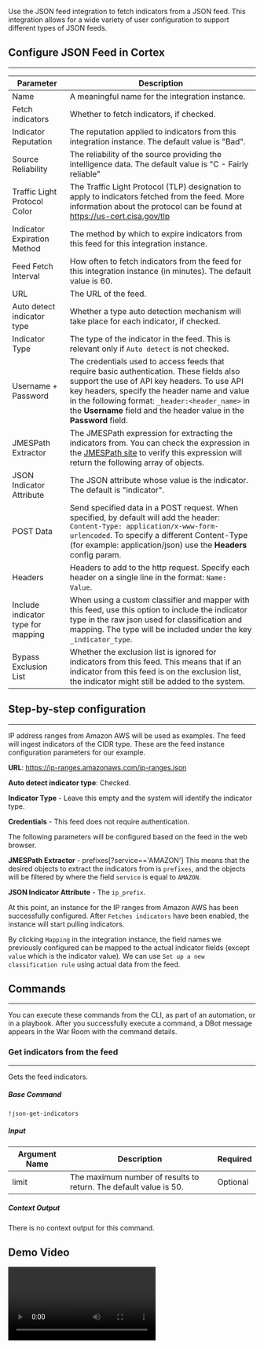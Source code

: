 
Use the JSON feed integration to fetch indicators from a JSON feed. This integration allows for a wide variety of user configuration to support different types of JSON feeds.

## Configure JSON Feed in Cortex

---


| Parameter | Description |
| --- | --- |
| Name | A meaningful name for the integration instance. |
| Fetch indicators | Whether to fetch indicators, if checked. |
| Indicator Reputation | The reputation applied to indicators from this integration instance. The default value is "Bad". |
| Source Reliability | The reliability of the source providing the intelligence data. The default value is "C - Fairly reliable" |
| Traffic Light Protocol Color | The Traffic Light Protocol (TLP) designation to apply to indicators fetched from the feed. More information about the protocol can be found at <https://us-cert.cisa.gov/tlp> |
| Indicator Expiration Method | The method by which to expire indicators from this feed for this integration instance. |    
| Feed Fetch Interval | How often to fetch indicators from the feed for this integration instance (in minutes). The default value is 60. | 
| URL | The URL of the feed. | 
| Auto detect indicator type | Whether a type auto detection mechanism will take place for each indicator, if checked. |
| Indicator Type | The type of the indicator in the feed. This is relevant only if `Auto detect` is not checked. | 
| Username + Password | The credentials used to access feeds that require basic authentication. These fields also support the use of API key headers. To use API key headers, specify the header name and value in the following format: `_header:<header_name>` in the **Username** field and the header value in the **Password** field. | 
| JMESPath Extractor | The JMESPath expression for extracting the indicators from. You can check the expression in the [JMESPath site](http://jmespath.org/) to verify this expression will return the following array of objects. |    
| JSON Indicator Attribute | The JSON attribute whose value is the indicator. The default is "indicator". |
| POST Data | Send specified data in a POST request. When specified, by default will add the header: `Content-Type: application/x-www-form-urlencoded`. To specify a different Content-Type (for example: application/json) use the **Headers** config param. | 
| Headers | Headers to add to the http request. Specify each header on a single line in the format: `Name: Value`. |
| Include indicator type for mapping | When using a custom classifier and mapper with this feed, use this option to include the indicator type in the raw json used for classification and mapping. The type will be included under the key `_indicator_type`. |
| Bypass Exclusion List | Whether the exclusion list is ignored for indicators from this feed. This means that if an indicator from this feed is on the exclusion list, the indicator might still be added to the system. |



## Step-by-step configuration

---

IP address ranges from Amazon AWS will be used as examples. The feed will ingest indicators of the CIDR type. These are the feed instance configuration parameters for our example.

**URL**: <https://ip-ranges.amazonaws.com/ip-ranges.json>

**Auto detect indicator type**: Checked.

**Indicator Type** - Leave this empty and the system will identify the indicator type.

**Credentials** - This feed does not require authentication.

The following parameters will be configured based on the feed in the web browser.

**JMESPath Extractor** - prefixes[?service=='AMAZON'] This means that the desired objects to extract the indicators from is
`prefixes`, and the objects will be filtered by where the field `service` is equal to `AMAZON`.

**JSON Indicator Attribute** - The `ip_prefix`.

At this point, an instance for the IP ranges from Amazon AWS has been successfully configured. After `Fetches indicators` have been enabled, the instance will start pulling indicators.

By clicking `Mapping` in the integration instance, the field names we previously configured can be mapped to the actual indicator fields (except `value` which is the indicator value).
We can use `Set up a new classification rule` using actual data from the feed.

## Commands

---
You can execute these commands from the CLI, as part of an automation, or in a playbook.
After you successfully execute a command, a DBot message appears in the War Room with the command details.

### Get indicators from the feed

---
Gets the feed indicators.

##### Base Command

`!json-get-indicators`

##### Input

| **Argument Name** | **Description** | **Required** |
| --- | --- | --- |
| limit | The maximum number of results to return. The default value is 50. | Optional | 


##### Context Output

There is no context output for this command.

## Demo Video

<video controls>
    <source src="https://github.com/demisto/content-assets/raw/7982404664dc68c2035b7c701d093ec026628802/Assets/FeedJSON/Json_generic_feed_demo.mp4"
            type="video/mp4"/>
    Sorry, your browser doesn't support embedded videos. You can download the video at: https://github.com/demisto/content-assets/blob/7982404664dc68c2035b7c701d093ec026628802/Assets/FeedJSON/Json_generic_feed_demo.mp4 
</video>